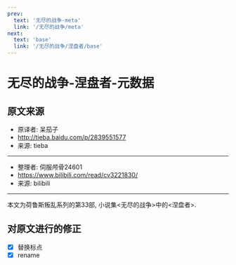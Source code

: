 ```yaml
---
prev:
  text: '无尽的战争-meta'
  link: '/无尽的战争/meta'
next:
  text: 'base'
  link: '/无尽的战争/涅盘者/base'
---
```


# 无尽的战争-涅盘者-元数据

## 原文来源

+ 原译者: 呆茄子
+ <http://tieba.baidu.com/p/2839551577>
+ 来源: tieba

--------

+ 整理者: 伺服颅骨24601
+ <https://www.bilibili.com/read/cv3221830/>
+ 来源: bilibili

--------

本文为荷鲁斯叛乱系列的第33部, 小说集<无尽的战争>中的<涅盘者>.

## 对原文进行的修正

+ [x] 替换标点
+ [x] rename
